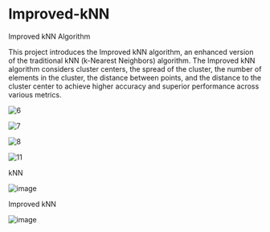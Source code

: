 # Improved-kNN

Improved kNN Algorithm

This project introduces the Improved kNN algorithm, an enhanced version of the traditional kNN (k-Nearest Neighbors) algorithm. The Improved kNN algorithm considers cluster centers, the spread of the cluster, the number of elements in the cluster, the distance between points, and the distance to the cluster center to achieve higher accuracy and superior performance across various metrics.

![6](https://github.com/user-attachments/assets/9b7860d1-e5a9-4404-81e4-da6e3699bb94)

![7](https://github.com/user-attachments/assets/639b27b6-4f5a-41ae-910d-aae305e921ee)

![8](https://github.com/user-attachments/assets/3d201df8-f2ed-40d4-8d7a-95b137195277)

![11](https://github.com/user-attachments/assets/4948137c-5c13-443c-b6ee-b7854fd48d8f)



kNN 

![image](https://github.com/user-attachments/assets/0e9fb886-8fa1-4a4c-ab08-719db0b56083)

Improved  kNN

![image](https://github.com/user-attachments/assets/5c9498bb-8992-4705-8989-c1a4d4b21f96)

